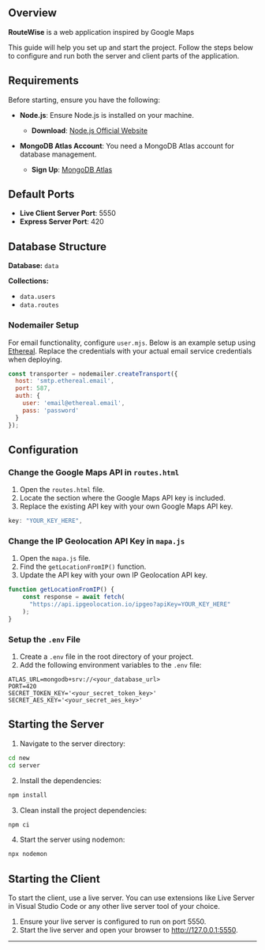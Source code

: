 ## Overview

**RouteWise** is a web application inspired by Google Maps

This guide will help you set up and start the project. Follow the steps below to configure and run both the server and client parts of the application.

## Requirements

Before starting, ensure you have the following:

- **Node.js**: Ensure Node.js is installed on your machine.
  - **Download**: [Node.js Official Website](https://nodejs.org/)

- **MongoDB Atlas Account**: You need a MongoDB Atlas account for database management.
  - **Sign Up**: [MongoDB Atlas](https://www.mongodb.com/cloud/atlas)

## Default Ports

- **Live Client Server Port**: 5550
- **Express Server Port**: 420

## Database Structure

**Database:** `data`

**Collections:**

- `data.users`
- `data.routes`

### Nodemailer Setup

For email functionality, configure `user.mjs`. Below is an example setup using [Ethereal](https://ethereal.email/). Replace the credentials with your actual email service credentials when deploying.

```javascript
const transporter = nodemailer.createTransport({
  host: 'smtp.ethereal.email',
  port: 587,
  auth: {
    user: 'email@ethereal.email',
    pass: 'password'
  }
});
```

## Configuration

### Change the Google Maps API in `routes.html`

1. Open the `routes.html` file.
2. Locate the section where the Google Maps API key is included.
3. Replace the existing API key with your own Google Maps API key.

```javascript
key: "YOUR_KEY_HERE",
```

### Change the IP Geolocation API Key in `mapa.js`

1. Open the `mapa.js` file.
2. Find the `getLocationFromIP()` function.
3. Update the API key with your own IP Geolocation API key.

```javascript
function getLocationFromIP() {
    const response = await fetch(
      "https://api.ipgeolocation.io/ipgeo?apiKey=YOUR_KEY_HERE"
    );
}
```

### Setup the `.env` File

1. Create a `.env` file in the root directory of your project.
2. Add the following environment variables to the `.env` file:

```env
ATLAS_URL=mongodb+srv://<your_database_url>
PORT=420
SECRET_TOKEN_KEY='<your_secret_token_key>'
SECRET_AES_KEY='<your_secret_aes_key>'
```
## Starting the Server

  1. Navigate to the server directory:
  ```bash
  cd new
  cd server
  ```
  2. Install the dependencies:
  ```bash
  npm install
  ```
  3. Clean install the project dependencies:
  ```bash
  npm ci
  ```
  4. Start the server using nodemon:
  ```bash
  npx nodemon
  ```
## Starting the Client

To start the client, use a live server. You can use extensions like Live Server in Visual Studio Code or any other live server tool of your choice.

  1. Ensure your live server is configured to run on port 5550.
  2. Start the live server and open your browser to http://127.0.0.1:5550.

---
